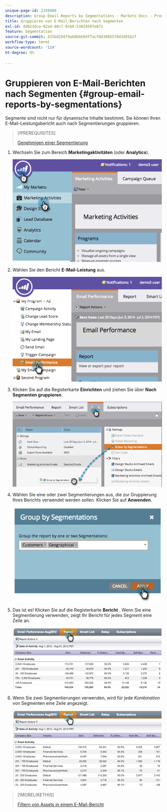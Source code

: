 ```yaml
---
unique-page-id: 2359488
description: Group Email Reports by Segmentations - Marketo Docs - Produktdokumentation
title: Gruppieren von E-Mail-Berichten nach Segmenten
exl-id: dd023dca-02a4-40c7-9cb8-53024597e671
feature: Segmentation
source-git-commit: 431bd258f9a68bbb9df7acf043085578d3d91b1f
workflow-type: tm+mt
source-wordcount: '114'
ht-degree: 0%

---
```


# Gruppieren von E-Mail-Berichten nach Segmenten {#group-email-reports-by-segmentations}

Segmente sind nicht nur für dynamische Inhalte bestimmt. Sie können Ihren E-Mail-Leistungsbericht auch nach Segmentierungen gruppieren.

>[!PREREQUISITES]
>
>[Genehmigen einer Segmentierung](/help/marketo/product-docs/personalization/segmentation-and-snippets/segmentation/approve-a-segmentation.md)

1. Wechseln Sie zum Bereich **Marketingaktivitäten** (oder **Analytics**).

   ![](assets/image2014-9-16-9-3a15-3a58.png)

1. Wählen Sie den Bericht **E-Mail-Leistung** aus.

   ![](assets/image2014-9-16-9-3a16-3a6.png)

1. Klicken Sie auf die Registerkarte **Einrichten** und ziehen Sie über **Nach Segmenten gruppieren**.

   ![](assets/image2014-9-16-9-3a16-3a59.png)

1. Wählen Sie eine oder zwei Segmentierungen aus, die zur Gruppierung Ihres Berichts verwendet werden sollen. Klicken Sie auf **Anwenden**.

   ![](assets/image2014-9-16-9-3a17-3a9.png)

1. Das ist es! Klicken Sie auf die Registerkarte **Bericht** . Wenn Sie eine Segmentierung verwenden, zeigt Ihr Bericht für jedes Segment eine Zeile an.

   ![](assets/image2014-9-16-9-3a17-3a17.png)

1. Wenn Sie zwei Segmentierungen verwenden, wird für jede _Kombination_ von Segmenten eine Zeile angezeigt.

   ![](assets/image2014-9-16-9-3a17-3a26.png)

>[!MORELIKETHIS]
>
>[Filtern von Assets in einem E-Mail-Bericht](/help/marketo/product-docs/reporting/basic-reporting/report-activity/filter-assets-in-an-email-report.md)
